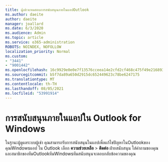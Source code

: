 ```yaml
---
title: ผู้เช่าจะทดสอบการสนับสนุนภายในแอปOutlook
ms.author: daeite
author: daeite
manager: joallard
ms.date: 6/3/2020
ms.audience: Admin
ms.topic: article
ms.service: o365-administration
ROBOTS: NOINDEX, NOFOLLOW
localization_priority: Normal
ms.custom:
- "3441"
- "9001442"
ms.openlocfilehash: 16c9929e0e0e7f13576cceea14e2cfd2cf468c475f49e216893667ca0fa1a00e
ms.sourcegitcommit: b5f7da89a650d2915dc652449623c78be6247175
ms.translationtype: MT
ms.contentlocale: th-TH
ms.lasthandoff: 08/05/2021
ms.locfileid: "53991914"
---
```

# <a name="in-app-support-in-outlook-for-windows"></a>การสนับสนุนภายในแอปใน Outlook for Windows

ในฐานะผู้ดูแลระบบผู้เช่า คุณสามารถรับการสนับสนุนในแอปเพื่อแก้ไขปัญหาในOutlookของคุณWindowsแอป ใน Outlook เลือก **ความช่วยเหลือ**  >  **ติดต่อ** ฝ่ายสนับสนุน ใส่คําถามของคุณ และสมาชิกของทีมOutlookทีมWindowsทีมสนับสนุนจะตอบกลับข้อความของคุณ